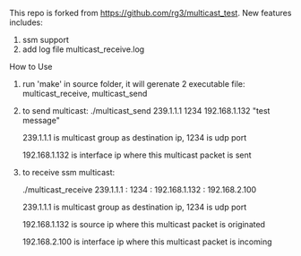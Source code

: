 This repo is forked from https://github.com/rg3/multicast_test.
New features includes:

1. ssm support
2. add log file multicast_receive.log

How to Use

1. run 'make' in source folder, it will gerenate 2 executable file: multicast_receive, multicast_send

2. to send multicast: ./multicast_send 239.1.1.1 1234 192.168.1.132 "test message"

    239.1.1.1 is multicast group as destination ip,  1234 is udp port  
    
    192.168.1.132 is interface ip where this multicast packet is sent
    
3.  to receive ssm multicast: 

     ./multicast_receive 239.1.1.1 : 1234 : 192.168.1.132 : 192.168.2.100
     
     239.1.1.1 is multicast group as destination ip,  1234 is udp port
     
     192.168.1.132 is source ip where this multicast packet is originated
     
     192.168.2.100 is interface ip where this multicast packet is incoming
